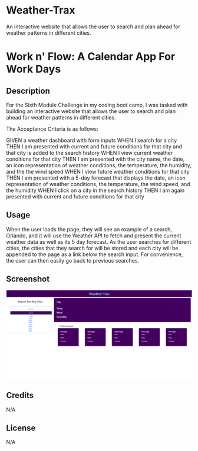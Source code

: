 # Weather-Trax
An interactive website that allows the user to search and plan ahead for weather patterns in different cities.


# Work n' Flow: A Calendar App For Work Days

## Description

For the Sixth Module Challenge in my coding boot camp, I was tasked with building an interactive website that allows the user to search and plan ahead for weather patterns in different cities.

The Acceptance Criteria is as follows:

GIVEN a weather dashboard with form inputs
WHEN I search for a city
THEN I am presented with current and future conditions for that city and that city is added to the search history
WHEN I view current weather conditions for that city
THEN I am presented with the city name, the date, an icon representation of weather conditions, the temperature, the humidity, and the the wind speed
WHEN I view future weather conditions for that city
THEN I am presented with a 5-day forecast that displays the date, an icon representation of weather conditions, the temperature, the wind speed, and the humidity
WHEN I click on a city in the search history
THEN I am again presented with current and future conditions for that city


## Usage

When the user loads the page, they will see an example of a search, Orlando, and it will use the Weather API to fetch and present the current weather data as well as its 5 day forecast. As the user searches for different cities, the cities that they search for will be stored and each city will be appended to the page as a link below the search input. For convenience, the user can then easily go back to previous searches.

## Screenshot

![A user searches for weather data in different cities using the search input.](./Assets/Weather-Trax_screenshot.png)



## Credits

N/A

## License

N/A